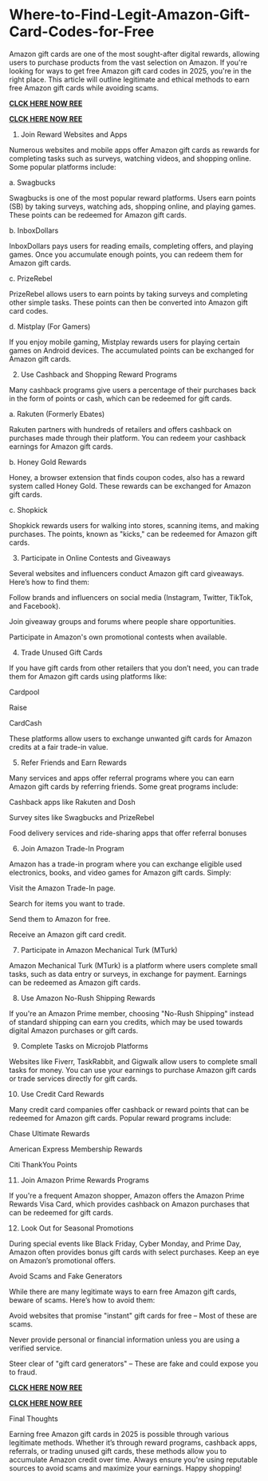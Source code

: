 # Where-to-Find-Legit-Amazon-Gift-Card-Codes-for-Free
Amazon gift cards are one of the most sought-after digital rewards, allowing users to purchase products from the vast selection on Amazon. If you're looking for ways to get free Amazon gift card codes in 2025, you're in the right place. This article will outline legitimate and ethical methods to earn free Amazon gift cards while avoiding scams.

**[CLCK HERE NOW REE](https://tinyurl.com/amazongiftcard2423)**

**[CLCK HERE NOW REE](https://tinyurl.com/amazongiftcard2423)**

1. Join Reward Websites and Apps

Numerous websites and mobile apps offer Amazon gift cards as rewards for completing tasks such as surveys, watching videos, and shopping online. Some popular platforms include:

a. Swagbucks

Swagbucks is one of the most popular reward platforms. Users earn points (SB) by taking surveys, watching ads, shopping online, and playing games. These points can be redeemed for Amazon gift cards.

b. InboxDollars

InboxDollars pays users for reading emails, completing offers, and playing games. Once you accumulate enough points, you can redeem them for Amazon gift cards.

c. PrizeRebel

PrizeRebel allows users to earn points by taking surveys and completing other simple tasks. These points can then be converted into Amazon gift card codes.

d. Mistplay (For Gamers)

If you enjoy mobile gaming, Mistplay rewards users for playing certain games on Android devices. The accumulated points can be exchanged for Amazon gift cards.

2. Use Cashback and Shopping Reward Programs

Many cashback programs give users a percentage of their purchases back in the form of points or cash, which can be redeemed for gift cards.

a. Rakuten (Formerly Ebates)

Rakuten partners with hundreds of retailers and offers cashback on purchases made through their platform. You can redeem your cashback earnings for Amazon gift cards.

b. Honey Gold Rewards

Honey, a browser extension that finds coupon codes, also has a reward system called Honey Gold. These rewards can be exchanged for Amazon gift cards.

c. Shopkick

Shopkick rewards users for walking into stores, scanning items, and making purchases. The points, known as "kicks," can be redeemed for Amazon gift cards.

3. Participate in Online Contests and Giveaways

Several websites and influencers conduct Amazon gift card giveaways. Here’s how to find them:

Follow brands and influencers on social media (Instagram, Twitter, TikTok, and Facebook).

Join giveaway groups and forums where people share opportunities.

Participate in Amazon's own promotional contests when available.

4. Trade Unused Gift Cards

If you have gift cards from other retailers that you don’t need, you can trade them for Amazon gift cards using platforms like:

Cardpool

Raise

CardCash

These platforms allow users to exchange unwanted gift cards for Amazon credits at a fair trade-in value.

5. Refer Friends and Earn Rewards

Many services and apps offer referral programs where you can earn Amazon gift cards by referring friends. Some great programs include:

Cashback apps like Rakuten and Dosh

Survey sites like Swagbucks and PrizeRebel

Food delivery services and ride-sharing apps that offer referral bonuses

6. Join Amazon Trade-In Program

Amazon has a trade-in program where you can exchange eligible used electronics, books, and video games for Amazon gift cards. Simply:

Visit the Amazon Trade-In page.

Search for items you want to trade.

Send them to Amazon for free.

Receive an Amazon gift card credit.

7. Participate in Amazon Mechanical Turk (MTurk)

Amazon Mechanical Turk (MTurk) is a platform where users complete small tasks, such as data entry or surveys, in exchange for payment. Earnings can be redeemed as Amazon gift cards.

8. Use Amazon No-Rush Shipping Rewards

If you're an Amazon Prime member, choosing "No-Rush Shipping" instead of standard shipping can earn you credits, which may be used towards digital Amazon purchases or gift cards.

9. Complete Tasks on Microjob Platforms

Websites like Fiverr, TaskRabbit, and Gigwalk allow users to complete small tasks for money. You can use your earnings to purchase Amazon gift cards or trade services directly for gift cards.

10. Use Credit Card Rewards

Many credit card companies offer cashback or reward points that can be redeemed for Amazon gift cards. Popular reward programs include:

Chase Ultimate Rewards

American Express Membership Rewards

Citi ThankYou Points

11. Join Amazon Prime Rewards Programs

If you're a frequent Amazon shopper, Amazon offers the Amazon Prime Rewards Visa Card, which provides cashback on Amazon purchases that can be redeemed for gift cards.

12. Look Out for Seasonal Promotions

During special events like Black Friday, Cyber Monday, and Prime Day, Amazon often provides bonus gift cards with select purchases. Keep an eye on Amazon’s promotional offers.

Avoid Scams and Fake Generators

While there are many legitimate ways to earn free Amazon gift cards, beware of scams. Here’s how to avoid them:

Avoid websites that promise "instant" gift cards for free – Most of these are scams.

Never provide personal or financial information unless you are using a verified service.

Steer clear of "gift card generators" – These are fake and could expose you to fraud.


**[CLCK HERE NOW REE](https://tinyurl.com/amazongiftcard2423)**

**[CLCK HERE NOW REE](https://tinyurl.com/amazongiftcard2423)**

Final Thoughts

Earning free Amazon gift cards in 2025 is possible through various legitimate methods. Whether it’s through reward programs, cashback apps, referrals, or trading unused gift cards, these methods allow you to accumulate Amazon credit over time. Always ensure you're using reputable sources to avoid scams and maximize your earnings. Happy shopping!
